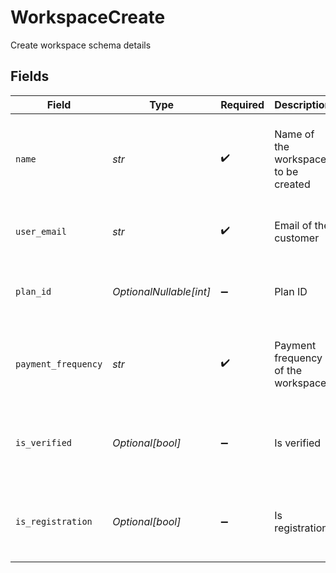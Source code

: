 # WorkspaceCreate

Create workspace schema details


## Fields

| Field                                                                    | Type                                                                     | Required                                                                 | Description                                                              | Example                                                                  |
| ------------------------------------------------------------------------ | ------------------------------------------------------------------------ | ------------------------------------------------------------------------ | ------------------------------------------------------------------------ | ------------------------------------------------------------------------ |
| `name`                                                                   | *str*                                                                    | :heavy_check_mark:                                                       | Name of the workspace to be created                                      | {<br/>"summary": "Sample Workspace Name",<br/>"value": "Sample Workspace Name"<br/>} |
| `user_email`                                                             | *str*                                                                    | :heavy_check_mark:                                                       | Email of the customer                                                    | {<br/>"value": "kia@example.com"<br/>}                                   |
| `plan_id`                                                                | *OptionalNullable[int]*                                                  | :heavy_minus_sign:                                                       | Plan ID                                                                  | {<br/>"summary": "Sample Plan ID",<br/>"value": "internal"<br/>}         |
| `payment_frequency`                                                      | *str*                                                                    | :heavy_check_mark:                                                       | Payment frequency of the workspace                                       | {<br/>"summary": "Sample Payment Frequency",<br/>"value": "monthly"<br/>} |
| `is_verified`                                                            | *Optional[bool]*                                                         | :heavy_minus_sign:                                                       | Is verified                                                              | {<br/>"summary": "Sample Is verified",<br/>"value": true<br/>}           |
| `is_registration`                                                        | *Optional[bool]*                                                         | :heavy_minus_sign:                                                       | Is registration                                                          | {<br/>"summary": "Sample Is registration",<br/>"value": false<br/>}      |